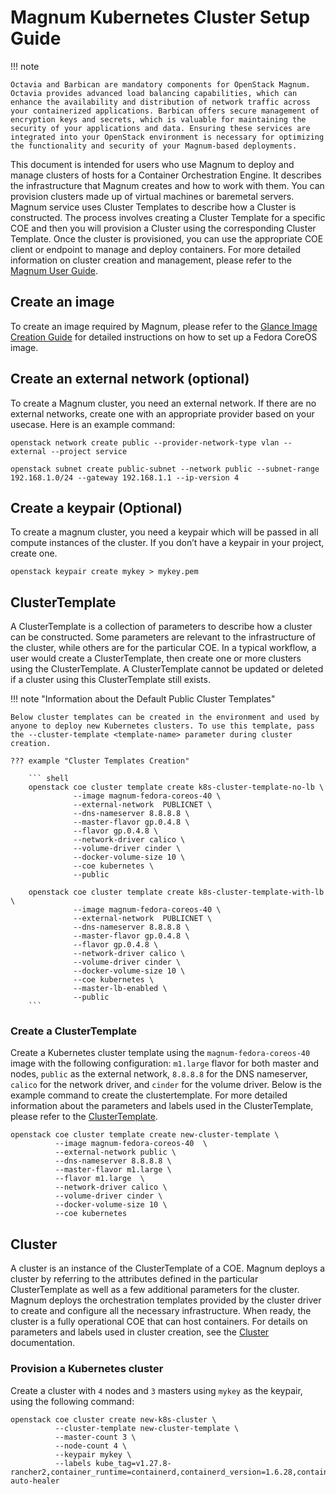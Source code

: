 # Magnum Kubernetes Cluster Setup Guide

!!! note

    Octavia and Barbican are mandatory components for OpenStack Magnum. Octavia provides advanced load balancing capabilities, which can enhance the availability and distribution of network traffic across your containerized applications. Barbican offers secure management of encryption keys and secrets, which is valuable for maintaining the security of your applications and data. Ensuring these services are integrated into your OpenStack environment is necessary for optimizing the functionality and security of your Magnum-based deployments.

This document is intended for users who use Magnum to deploy and manage clusters of hosts for a Container Orchestration Engine. It describes the infrastructure that Magnum creates and how to work with them. You can provision clusters made up of virtual machines or baremetal servers. Magnum service uses Cluster Templates to describe how a Cluster is constructed. The process involves creating a Cluster Template for a specific COE and then you will provision a Cluster using the corresponding Cluster Template.  Once the cluster is provisioned, you can use the appropriate COE client or endpoint to manage and deploy containers. For more detailed information on cluster creation and management, please refer to the [Magnum User Guide](https://docs.openstack.org/magnum/latest/user/index.html).

## Create an image

To create an image required by Magnum, please refer to the [Glance Image Creation Guide](https://docs.rackspacecloud.com/openstack-glance-images/#fedora-coreos-image-required-by-magnum) for detailed instructions on how to set up a Fedora CoreOS image.

## Create an external network (optional)

To create a Magnum cluster, you need an external network. If there are no external networks, create one with an appropriate provider based on your usecase. Here is an example command:

``` shell
openstack network create public --provider-network-type vlan --external --project service
```

``` shell
openstack subnet create public-subnet --network public --subnet-range 192.168.1.0/24 --gateway 192.168.1.1 --ip-version 4
```

## Create a keypair (Optional)

To create a magnum cluster, you need a keypair which will be passed in all compute instances of the cluster. If you don’t have a keypair in your project, create one.

``` shell
openstack keypair create mykey > mykey.pem
```

## ClusterTemplate

A ClusterTemplate is a collection of parameters to describe how a cluster can be constructed. Some parameters are relevant to the infrastructure of the cluster, while others are for the particular COE. In a typical workflow, a user would create a ClusterTemplate, then create one or more clusters using the ClusterTemplate. A ClusterTemplate cannot be updated or deleted if a cluster using this ClusterTemplate still exists.

!!! note "Information about the Default Public Cluster Templates"

    Below cluster templates can be created in the environment and used by anyone to deploy new Kubernetes clusters. To use this template, pass the --cluster-template <template-name> parameter during cluster creation.

    ??? example "Cluster Templates Creation"

        ``` shell
        openstack coe cluster template create k8s-cluster-template-no-lb \
                  --image magnum-fedora-coreos-40 \
                  --external-network  PUBLICNET \
                  --dns-nameserver 8.8.8.8 \
                  --master-flavor gp.0.4.8 \
                  --flavor gp.0.4.8 \
                  --network-driver calico \
                  --volume-driver cinder \
                  --docker-volume-size 10 \
                  --coe kubernetes \
                  --public

        openstack coe cluster template create k8s-cluster-template-with-lb \
                  --image magnum-fedora-coreos-40 \
                  --external-network  PUBLICNET \
                  --dns-nameserver 8.8.8.8 \
                  --master-flavor gp.0.4.8 \
                  --flavor gp.0.4.8 \
                  --network-driver calico \
                  --volume-driver cinder \
                  --docker-volume-size 10 \
                  --coe kubernetes \
                  --master-lb-enabled \
                  --public
        ```

### Create a ClusterTemplate

Create a Kubernetes cluster template using the `magnum-fedora-coreos-40` image with the following configuration: `m1.large` flavor for both master and nodes, `public` as the external network, `8.8.8.8` for the DNS nameserver, `calico` for the network driver, and `cinder` for the volume driver. Below is the example command to create the clustertemplate. For more detailed information about the parameters and labels used in the ClusterTemplate, please refer to the [ClusterTemplate](https://docs.openstack.org/magnum/latest/user/index.html#clustertemplate).

``` shell
openstack coe cluster template create new-cluster-template \
          --image magnum-fedora-coreos-40  \
          --external-network public \
          --dns-nameserver 8.8.8.8 \
          --master-flavor m1.large \
          --flavor m1.large  \
          --network-driver calico \
          --volume-driver cinder \
          --docker-volume-size 10 \
          --coe kubernetes
```

## Cluster

A cluster is an instance of the ClusterTemplate of a COE. Magnum deploys a cluster by referring to the attributes defined in the particular ClusterTemplate as well as a few additional parameters for the cluster. Magnum deploys the orchestration templates provided by the cluster driver to create and configure all the necessary infrastructure. When ready, the cluster is a fully operational COE that can host containers. For details on parameters and labels used in cluster creation, see the [Cluster](https://docs.openstack.org/magnum/latest/user/index.html#cluster) documentation.

### Provision a Kubernetes cluster

Create a cluster with `4` nodes and `3` masters using `mykey` as the keypair, using the following command:

``` shell
openstack coe cluster create new-k8s-cluster \
          --cluster-template new-cluster-template \
          --master-count 3 \
          --node-count 4 \
          --keypair mykey \
          --labels kube_tag=v1.27.8-rancher2,container_runtime=containerd,containerd_version=1.6.28,containerd_tarball_sha256=f70736e52d61e5ad225f4fd21643b5ca1220013ab8b6c380434caeefb572da9b,cloud_provider_tag=v1.27.3,cinder_csi_plugin_tag=v1.27.3,k8s_keystone_auth_tag=v1.27.3,magnum_auto_healer_tag=v1.27.3,octavia_ingress_controller_tag=v1.27.3,calico_tag=v3.26.4,auto_healing_enabled=True,auto_healing_controller=magnum-auto-healer
```
